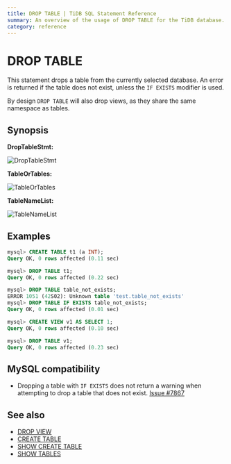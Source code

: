 ```yaml
---
title: DROP TABLE | TiDB SQL Statement Reference 
summary: An overview of the usage of DROP TABLE for the TiDB database.
category: reference
---
```


# DROP TABLE

This statement drops a table from the currently selected database. An error is returned if the table does not exist, unless the `IF EXISTS` modifier is used.

By design `DROP TABLE` will also drop views, as they share the same namespace as tables.

## Synopsis

**DropTableStmt:**

![DropTableStmt](/media/sqlgram/DropTableStmt.png)

**TableOrTables:**

![TableOrTables](/media/sqlgram/TableOrTables.png)

**TableNameList:**

![TableNameList](/media/sqlgram/TableNameList.png)

## Examples

```sql
mysql> CREATE TABLE t1 (a INT);
Query OK, 0 rows affected (0.11 sec)

mysql> DROP TABLE t1;
Query OK, 0 rows affected (0.22 sec)

mysql> DROP TABLE table_not_exists;
ERROR 1051 (42S02): Unknown table 'test.table_not_exists'
mysql> DROP TABLE IF EXISTS table_not_exists;
Query OK, 0 rows affected (0.01 sec)

mysql> CREATE VIEW v1 AS SELECT 1;
Query OK, 0 rows affected (0.10 sec)

mysql> DROP TABLE v1;
Query OK, 0 rows affected (0.23 sec)
```

## MySQL compatibility

* Dropping a table with `IF EXISTS` does not return a warning when attempting to drop a table that does not exist. [Issue #7867](https://github.com/pingcap/tidb/issues/7867)

## See also

* [DROP VIEW](/v3.0/reference/sql/statements/drop-view.md)
* [CREATE TABLE](/v3.0/reference/sql/statements/create-table.md)
* [SHOW CREATE TABLE](/v3.0/reference/sql/statements/show-create-table.md)
* [SHOW TABLES](/v3.0/reference/sql/statements/show-tables.md)

